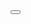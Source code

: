 <!DOCTYPE html>
<html lang="en">
<head>
    <meta charset="UTF-8">
    <meta name="viewport" content="width=device-width, initial-scale=1.0">
    <title>Document</title>
    <script src="inde  "></script>
</head>
<body>
    <button onclick=""></button>
</body>
</html>
